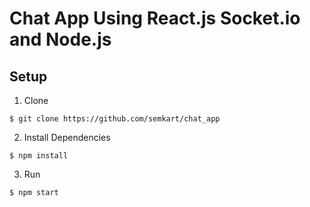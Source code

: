 # Chat App Using React.js Socket.io and Node.js

## Setup

1. Clone
```
$ git clone https://github.com/semkart/chat_app
```
2. Install Dependencies
```
$ npm install
```
3. Run
```
$ npm start
